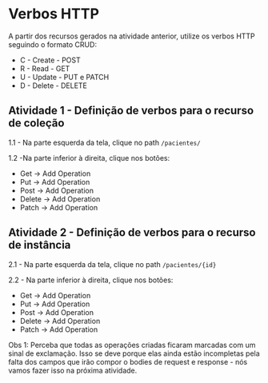 # Verbos HTTP

A partir dos recursos gerados na atividade anterior, utilize os verbos HTTP seguindo o formato CRUD:
* C - Create - POST
* R - Read - GET
* U - Update - PUT e PATCH
* D - Delete - DELETE


## Atividade 1 - Definição de verbos para o recurso de coleção

1.1 - Na parte esquerda da tela, clique no path `/pacientes/`

1.2 -Na parte inferior à direita, clique nos botões:

* Get -> Add Operation
* Put -> Add Operation
* Post -> Add Operation
* Delete -> Add Operation
* Patch -> Add Operation

## Atividade 2 - Definição de verbos para o recurso de instância

2.1 - Na parte esquerda da tela, clique no path `/pacientes/{id}`

2.2 - Na parte inferior à direita, clique nos botões:

* Get -> Add Operation
* Put -> Add Operation
* Post -> Add Operation
* Delete -> Add Operation
* Patch -> Add Operation


Obs 1: Perceba que todas as operações criadas ficaram marcadas com um sinal de exclamação. Isso se deve porque elas ainda estão incompletas pela falta dos campos que irão compor o bodies de request e response - nós vamos fazer isso na próxima atividade.